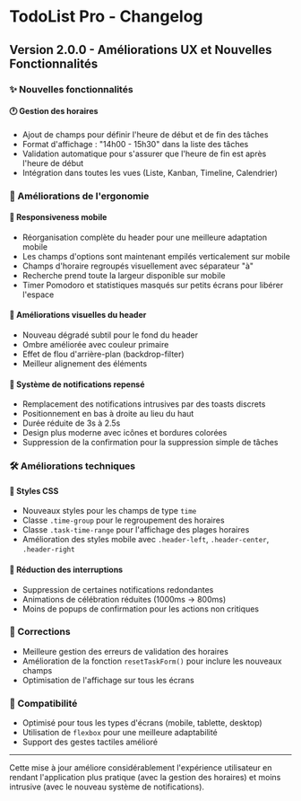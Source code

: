 # TodoList Pro - Changelog

## Version 2.0.0 - Améliorations UX et Nouvelles Fonctionnalités

### ✨ Nouvelles fonctionnalités

#### 🕐 Gestion des horaires
- Ajout de champs pour définir l'heure de début et de fin des tâches
- Format d'affichage : "14h00 - 15h30" dans la liste des tâches
- Validation automatique pour s'assurer que l'heure de fin est après l'heure de début
- Intégration dans toutes les vues (Liste, Kanban, Timeline, Calendrier)

### 🎨 Améliorations de l'ergonomie

#### 📱 Responsiveness mobile
- Réorganisation complète du header pour une meilleure adaptation mobile
- Les champs d'options sont maintenant empilés verticalement sur mobile
- Champs d'horaire regroupés visuellement avec séparateur "à"
- Recherche prend toute la largeur disponible sur mobile
- Timer Pomodoro et statistiques masqués sur petits écrans pour libérer l'espace

#### 🎨 Améliorations visuelles du header
- Nouveau dégradé subtil pour le fond du header
- Ombre améliorée avec couleur primaire
- Effet de flou d'arrière-plan (backdrop-filter)
- Meilleur alignement des éléments

#### 🔔 Système de notifications repensé
- Remplacement des notifications intrusives par des toasts discrets
- Positionnement en bas à droite au lieu du haut
- Durée réduite de 3s à 2.5s
- Design plus moderne avec icônes et bordures colorées
- Suppression de la confirmation pour la suppression simple de tâches

### 🛠 Améliorations techniques

#### 💅 Styles CSS
- Nouveaux styles pour les champs de type `time`
- Classe `.time-group` pour le regroupement des horaires
- Classe `.task-time-range` pour l'affichage des plages horaires
- Amélioration des styles mobile avec `.header-left`, `.header-center`, `.header-right`

#### 🧹 Réduction des interruptions
- Suppression de certaines notifications redondantes
- Animations de célébration réduites (1000ms → 800ms)
- Moins de popups de confirmation pour les actions non critiques

### 🐛 Corrections
- Meilleure gestion des erreurs de validation des horaires
- Amélioration de la fonction `resetTaskForm()` pour inclure les nouveaux champs
- Optimisation de l'affichage sur tous les écrans

### 📱 Compatibilité
- Optimisé pour tous les types d'écrans (mobile, tablette, desktop)
- Utilisation de `flexbox` pour une meilleure adaptabilité
- Support des gestes tactiles amélioré

---

Cette mise à jour améliore considérablement l'expérience utilisateur en rendant l'application plus pratique (avec la gestion des horaires) et moins intrusive (avec le nouveau système de notifications).